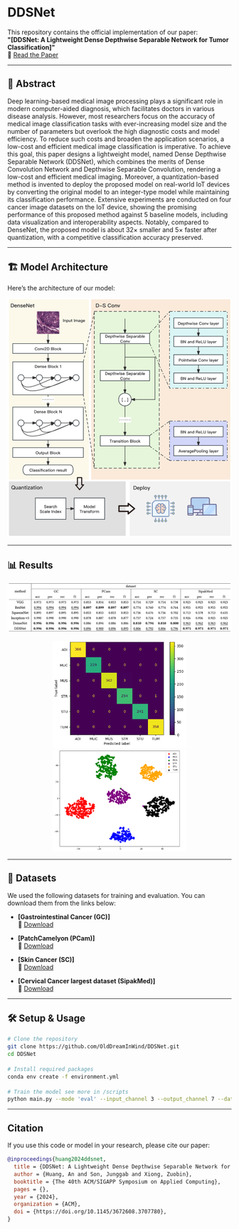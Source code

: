 # DDSNet

This repository contains the official implementation of our paper:  
**"[DDSNet: A Lightweight Dense Depthwise Separable Network for Tumor Classification]"**  
📄 [Read the Paper](https://zuobinxiong.github.io/assets/pdf/SAC2025%20DDSNet%20CameraReady.pdf)

---

## 🧠 Abstract

Deep learning-based medical image processing plays a significant role in modern computer-aided diagnosis, which facilitates doctors in various disease analysis. 
However, most researchers focus on the accuracy of medical image classification tasks with ever-increasing model size and the number of parameters but overlook the high diagnostic costs and model efficiency. 
To reduce such costs and broaden the application scenarios, a low-cost and efficient medical image classification is imperative.
To achieve this goal, this paper designs a lightweight model, named Dense Depthwise Separable Network (DDSNet), which combines the merits of Dense Convolution Network and Depthwise Separable Convolution, rendering a low-cost and efficient medical imaging. 
Moreover, a quantization-based method is invented to deploy the proposed model on real-world IoT devices by converting the original model to an integer-type model while maintaining its classification performance.
Extensive experiments are conducted on four cancer image datasets on the IoT device, showing the promising performance of this proposed method against 5 baseline models, including data visualization and interoperability aspects.
Notably, compared to DenseNet, the proposed model is about 32$\times$ smaller and 5$\times$ faster after quantization, with a competitive classification accuracy preserved. 

---

## 🏗️ Model Architecture

Here’s the architecture of our model:

![Model Architecture](./images/architecture.png)

---

## 📊 Results

<p align="center">
  <img src="./images/accuracy.png" width="900" />
</p>
<p align="center">
  <img src="./images/Confusion_Matrix_GC.png" width="300" />
  <img src="./images/GC_DDS_tsne_1.png" width="300" />
</p>

---

## 📁 Datasets

We used the following datasets for training and evaluation. You can download them from the links below:

- **[Gastrointestinal Cancer (GC)]**  
  🔗 [Download](https://zenodo.org/records/2530789)  

- **[PatchCamelyon (PCam)]**  
  🔗 [Download](https://www.kaggle.com/datasets/andrewmvd/metastatic-tissue-classification-patchcamelyon)  

- **[Skin Cancer (SC)]**  
  🔗 [Download](https://www.kaggle.com/datasets/farjanakabirsamanta/skin-cancer-dataset)  

- **[Cervical Cancer largest dataset (SipakMed)]**  
  🔗 [Download](https://www.kaggle.com/datasets/prahladmehandiratta/cervical-cancer-largest-dataset-sipakmed) 

---

## 🛠️ Setup & Usage

```bash
# Clone the repository
git clone https://github.com/OldDreamInWind/DDSNet.git
cd DDSNet

# Install required packages
conda env create -f environment.yml

# Train the model see more in /scripts
python main.py --mode 'eval' --input_channel 3 --output_channel 7 --dataset Skin --device 'cuda:0' --model 'DDS'

```
---

## Citation

If you use this code or model in your research, please cite our paper:

```bibtex
@inproceedings{huang2024ddsnet,
  title = {DDSNet: A Lightweight Dense Depthwise Separable Network for Tumor Classification},
  author = {Huang, An and Son, Junggab and Xiong, Zuobin},
  booktitle = {The 40th ACM/SIGAPP Symposium on Applied Computing},
  pages = {},
  year = {2024},
  organization = {ACM},
  doi = {https://doi.org/10.1145/3672608.3707780},
}
```